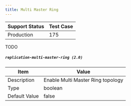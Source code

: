 ```yaml
---
title: Multi Master Ring
---
```

| Support Status  | Test Case |  
| ----------------|-----------|
| Production      | 175 |       

TODO

##### `replication-multi-master-ring (2.0)`

| Item | Value |
| ---- | ----- |
| Description | Enable Multi Master Ring topology |
| Type | boolean |
| Default Value | false |  

